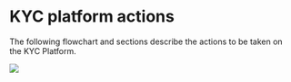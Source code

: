 # KYC platform actions

The following flowchart and sections describe the actions to be taken on the KYC Platform.

![](https://lh6.googleusercontent.com/J5Zer3PDKGFaLnNiYdIYCIJ--FC40JGTsYCcujIneMkjiOzZvZ0akDiOD2cfRVMftbtJ2r2HwQ5hrKQKY9PwIbZkWO8YN4X8Q6q4-T1wz53qy7kMbSXeD7vef0HP8WXModD3pKyS)

